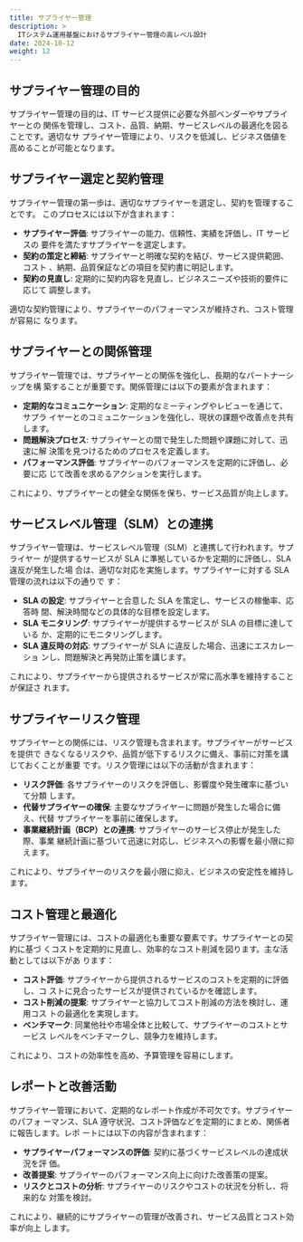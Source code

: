 ```yaml
---
title: サプライヤー管理
description: >
  ITシステム運用基盤におけるサプライヤー管理の高レベル設計
date: 2024-10-12
weight: 12
---
```


## サプライヤー管理の目的

サプライヤー管理の目的は、IT サービス提供に必要な外部ベンダーやサプライヤーとの
関係を管理し、コスト、品質、納期、サービスレベルの最適化を図ることです。適切なサ
プライヤー管理により、リスクを低減し、ビジネス価値を高めることが可能となります。

## サプライヤー選定と契約管理

サプライヤー管理の第一歩は、適切なサプライヤーを選定し、契約を管理することです。
このプロセスには以下が含まれます：

- **サプライヤー評価**: サプライヤーの能力、信頼性、実績を評価し、IT サービスの
  要件を満たすサプライヤーを選定します。
- **契約の策定と締結**: サプライヤーと明確な契約を結び、サービス提供範囲、コスト
  、納期、品質保証などの項目を契約書に明記します。
- **契約の見直し**: 定期的に契約内容を見直し、ビジネスニーズや技術的要件に応じて
  調整します。

適切な契約管理により、サプライヤーのパフォーマンスが維持され、コスト管理が容易に
なります。

## サプライヤーとの関係管理

サプライヤー管理では、サプライヤーとの関係を強化し、長期的なパートナーシップを構
築することが重要です。関係管理には以下の要素が含まれます：

- **定期的なコミュニケーション**: 定期的なミーティングやレビューを通じて、サプラ
  イヤーとのコミュニケーションを強化し、現状の課題や改善点を共有します。
- **問題解決プロセス**: サプライヤーとの間で発生した問題や課題に対して、迅速に解
  決策を見つけるためのプロセスを定義します。
- **パフォーマンス評価**: サプライヤーのパフォーマンスを定期的に評価し、必要に応
  じて改善を求めるアクションを実行します。

これにより、サプライヤーとの健全な関係を保ち、サービス品質が向上します。

## サービスレベル管理（SLM）との連携

サプライヤー管理は、サービスレベル管理（SLM）と連携して行われます。サプライヤー
が提供するサービスが SLA に準拠しているかを定期的に評価し、SLA 違反が発生した場
合は、適切な対応を実施します。サプライヤーに対する SLA 管理の流れは以下の通りで
す：

- **SLA の設定**: サプライヤーと合意した SLA を策定し、サービスの稼働率、応答時
  間、解決時間などの具体的な目標を設定します。
- **SLA モニタリング**: サプライヤーが提供するサービスが SLA の目標に達している
  か、定期的にモニタリングします。
- **SLA 違反時の対応**: サプライヤーが SLA に違反した場合、迅速にエスカレーショ
  ンし、問題解決と再発防止策を講じます。

これにより、サプライヤーから提供されるサービスが常に高水準を維持することが保証さ
れます。

## サプライヤーリスク管理

サプライヤーとの関係には、リスク管理も含まれます。サプライヤーがサービスを提供で
きなくなるリスクや、品質が低下するリスクに備え、事前に対策を講じておくことが重要
です。リスク管理には以下の活動が含まれます：

- **リスク評価**: 各サプライヤーのリスクを評価し、影響度や発生確率に基づいて分類
  します。
- **代替サプライヤーの確保**: 主要なサプライヤーに問題が発生した場合に備え、代替
  サプライヤーを事前に確保します。
- **事業継続計画（BCP）との連携**: サプライヤーのサービス停止が発生した際、事業
  継続計画に基づいて迅速に対応し、ビジネスへの影響を最小限に抑えます。

これにより、サプライヤーのリスクを最小限に抑え、ビジネスの安定性を維持します。

## コスト管理と最適化

サプライヤー管理には、コストの最適化も重要な要素です。サプライヤーとの契約に基づ
くコストを定期的に見直し、効率的なコスト削減を図ります。主な活動としては以下があ
ります：

- **コスト評価**: サプライヤーから提供されるサービスのコストを定期的に評価し、コ
  ストに見合ったサービスが提供されているかを確認します。
- **コスト削減の提案**: サプライヤーと協力してコスト削減の方法を検討し、運用コス
  トの最適化を実現します。
- **ベンチマーク**: 同業他社や市場全体と比較して、サプライヤーのコストとサービス
  レベルをベンチマークし、競争力を維持します。

これにより、コストの効率性を高め、予算管理を容易にします。

## レポートと改善活動

サプライヤー管理において、定期的なレポート作成が不可欠です。サプライヤーのパフォ
ーマンス、SLA 遵守状況、コスト評価などを定期的にまとめ、関係者に報告します。レポ
ートには以下の内容が含まれます：

- **サプライヤーパフォーマンスの評価**: 契約に基づくサービスレベルの達成状況を評
  価。
- **改善提案**: サプライヤーのパフォーマンス向上に向けた改善策の提案。
- **リスクとコストの分析**: サプライヤーのリスクやコストの状況を分析し、将来的な
  対策を検討。

これにより、継続的にサプライヤーの管理が改善され、サービス品質とコスト効率が向上
します。
